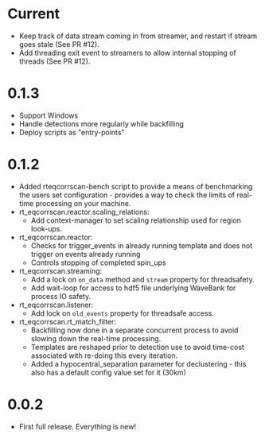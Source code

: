 # Current
- Keep track of data stream coming in from streamer, and restart if stream 
  goes stale (See PR #12).
- Add threading exit event to streamers to allow internal stopping of threads
  (See PR #12).

# 0.1.3
- Support Windows
- Handle detections more regularly while backfilling
- Deploy scripts as "entry-points"
# 0.1.2
- Added rteqcorrscan-bench script to provide a means of benchmarking the users
  set configuration - provides a way to check the limits of real-time processing
  on your machine.
- rt_eqcorrscan.reactor.scaling_relations:
  - Add context-manager to set scaling relationship used
    for region look-ups.
- rt_eqcorrscan.reactor:
  - Checks for trigger_events in already running template
    and does not trigger on events already running
  - Controls stopping of completed spin_ups
- rt_eqcorrscan.streaming:
  - Add a lock on `on_data` method and `stream` property for threadsafety.
  - Add wait-loop for access to hdf5 file underlying WaveBank for process IO
    safety.
- rt_eqcorrscan.listener:
  - Add lock on `old_events` property for threadsafe access.
- rt_eqcorrscan.rt_match_filter:
  - Backfilling now done in a separate concurrent process to avoid slowing
    down the real-time processing.
  - Templates are reshaped prior to detection use to avoid time-cost associated
    with re-doing this every iteration.
  - Added a hypocentral_separation parameter for declustering - this also has
    a default config value set for it (30km)

# 0.0.2
- First full release. Everything is new!
